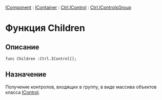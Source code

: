 ﻿---
Link: Com.Ctrl.IControlsGroup.@Children
---

[IComponent](topic:Com.Custom.ComClasses.IComponent.Default) :
[IContainer](topic:Com.Custom.ComClasses.IContainer.Default) :
[Ctrl.IControl](topic:Com.Custom.ComClasses.Ctrl.IControl.Default) :
[Ctrl.IControlsGroup](Default)

# Функция Children

## Описание

    func Children :Ctrl.IControl[];

## Назначение

Получение контролов, входящих в группу, в виде массива объектов класса [IControl](topic:.Custom.ComClasses.Ctrl.IControl.Default).



